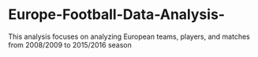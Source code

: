 # Europe-Football-Data-Analysis-
This analysis focuses on analyzing European teams, players, and matches from 2008/2009 to 2015/2016 season
